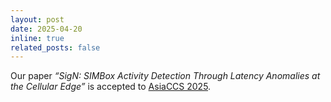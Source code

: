 ```yaml
---
layout: post
date: 2025-04-20
inline: true
related_posts: false
---
```


Our paper _“SigN: SIMBox Activity Detection Through Latency Anomalies at the Cellular Edge”_ is accepted to [AsiaCCS 2025](https://asiaccs2025.hust.edu.vn/cycle-2-papers/).
